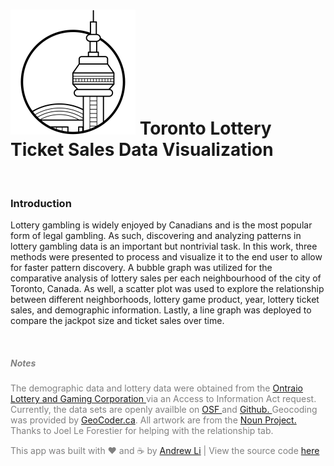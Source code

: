 <h1 id="logo"> <img src="cn_tower.png" alt="logo" /> Toronto Lottery Ticket Sales Data Visualization</a> </h1>

<br>

### Introduction
Lottery gambling is widely enjoyed by Canadians and is the most popular form of legal gambling. As such, discovering and analyzing patterns in lottery gambling data is an important but nontrivial task. In this work, three methods were presented to process and visualize it to the end user to allow for faster pattern discovery. A bubble graph was utilized for the comparative analysis of lottery sales per each neighbourhood of the city of Toronto, Canada. As well, a scatter plot was used to explore the relationship between different neighborhoods, lottery game product, year, lottery ticket sales, and demographic information. Lastly, a line graph was deployed to compare the jackpot size and ticket sales over time.

<br>
<h5 style="color:grey;"> Notes </h5>

<p style="color:grey;"> The demographic data and lottery data were obtained from the <a href= "https://www.olg.ca/en/home.html"> Ontraio Lottery and Gaming Corporation </a> via an Access to Information Act request. Currently, the data sets are openly availble on <a href = "https://osf.io/qwrxy/"> OSF </a> and <a href = "https://github.com/andr3wli/lottodata"> Github. </a> Geocoding was provided by <a href="https://geocoder.ca"> GeoCoder.ca</a>. All artwork are from the <a href = "https://thenounproject.com"> Noun Project.</a> Thanks to Joel Le Forestier for helping with the relationship tab. </p> 



<p style="color:grey;"> This app was built with ❤️ and ☕️ by <a href = "http://andrewcli.me"> Andrew Li</a> | View the source code <a href = "g"> here </a> </p>





